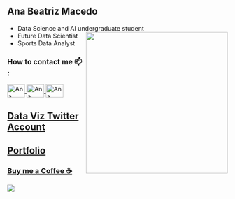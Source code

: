 ## Ana Beatriz Macedo
- Data Science and AI undergraduate student <img src="https://octocat-generator-assets.githubusercontent.com/my-octocat-1626096942740.png" width="324" height="324" align="right">
- Future Data Scientist
- Sports Data Analyst

### How to contact me 📫 :
<a href="https://www.linkedin.com/in/ana-beatriz-oliveira-de-macedo-85b05b215/" target="_blank">
<img align="center" alt='Ana Beatriz-linkedin' height='30' width='40' src="https://cdn.jsdelivr.net/gh/devicons/devicon/icons/linkedin/linkedin-original.svg" style="max-width:100%;">
 <a href="https://twitter.com/AnaBeaM241" target="_blank">
 <img align="center" alt='Ana Beatriz-twitter' height='30' width='40' src="https://cdn.jsdelivr.net/gh/devicons/devicon/icons/twitter/twitter-original.svg" style="max-width:100%;">
<a href="anabeatrizmacedo241@gmail.com" target="_blank">
<img align="center" alt='Ana Beatriz-Email' height='30' width= '40' src="https://camo.githubusercontent.com/4a3dd8d10a27c272fd04b2ce8ed1a130606f95ea6a76b5e19ce8b642faa18c27/68747470733a2f2f6564656e742e6769746875622e696f2f537570657254696e7949636f6e732f696d616765732f7376672f676d61696c2e737667" style="max-width: 100%;">
<a href="https://github.com/AnabeatrizMacedo241" target="_blank">

## [Data Viz Twitter Account](https://twitter.com/AnaBeaM241)
## [Portfolio](https://portfolio-anabeatrizmacedo.streamlit.app/)
### [Buy me a Coffee ☕️](https://www.paypal.com/donate/?business=6D8HB7DUSKMDQ&no_recurring=0&item_name=Donate+to+help+me+make+more+Data+Science+and+Sports+Analytics+content&currency_code=BRL)


![](https://komarev.com/ghpvc/?username=AnabeatrizMacedo241&color=brightgreen)
